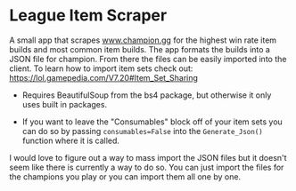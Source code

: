 # League Item Scraper
A small app that scrapes www.champion.gg for the highest win rate item builds and most common item builds. The app formats 
the builds into a JSON file for champion. From there the files can be easily imported into the client.  To learn how to import
item sets check out: https://lol.gamepedia.com/V7.20#Item_Set_Sharing

* Requires BeautifulSoup from the bs4 package, but otherwise it only uses built in packages.  

* If you want to leave the "Consumables" block off of your item sets you can do so by passing `consumables=False` into the 
`Generate_Json()` function where it is called.

I would love to figure out a way to mass import the JSON files but it doesn't seem like there is currently a way to do so. You
can just import the files for the champions you play or you can import them all one by one.

